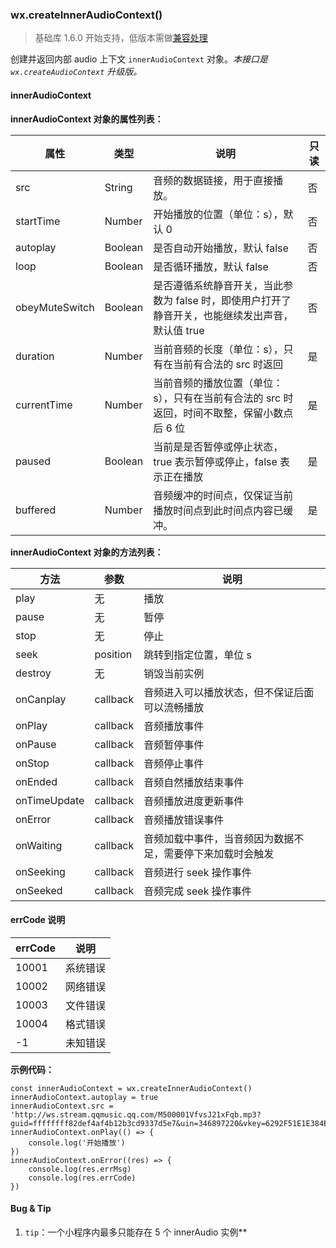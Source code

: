 <!-- https://mp.weixin.qq.com/debug/wxadoc/dev/api/createInnerAudioContext.html -->

### wx.createInnerAudioContext()

> 基础库 1.6.0 开始支持，低版本需做[兼容处理](https://mp.weixin.qq.com/debug/wxadoc/dev/framework/compatibility.html)

创建并返回内部 audio 上下文 `innerAudioContext` 对象。_本接口是 `wx.createAudioContext` 升级版。_

#### innerAudioContext

**innerAudioContext 对象的属性列表：**

  属性             |  类型      |  说明                                                     |  只读 
-------------------|------------|-----------------------------------------------------------|-------
  src              |  String    |  音频的数据链接，用于直接播放。                           |  否   
  startTime        |  Number    |  开始播放的位置（单位：s），默认 0                        |  否   
  autoplay         |  Boolean   |  是否自动开始播放，默认 false                             |  否   
  loop             |  Boolean   |  是否循环播放，默认 false                                 |  否   
  obeyMuteSwitch   |  Boolean   |是否遵循系统静音开关，当此参数为 false 时，即使用户打开了静音开关，也能继续发出声音，默认值 true|  否   
  duration         |  Number    |  当前音频的长度（单位：s），只有在当前有合法的 src 时返回 |  是   
  currentTime      |  Number    |当前音频的播放位置（单位：s），只有在当前有合法的 src 时返回，时间不取整，保留小数点后 6 位|  是   
  paused           |  Boolean   |当前是是否暂停或停止状态，true 表示暂停或停止，false 表示正在播放|  是   
  buffered         |  Number    |音频缓冲的时间点，仅保证当前播放时间点到此时间点内容已缓冲。|  是   

**innerAudioContext 对象的方法列表：**

  方法           |  参数       |  说明                            
-----------------|-------------|----------------------------------
  play           |  无         |  播放                            
  pause          |  无         |  暂停                            
  stop           |  无         |  停止                            
  seek           |  position   |  跳转到指定位置，单位 s          
  destroy        |  无         |  销毁当前实例                    
  onCanplay      |  callback   |音频进入可以播放状态，但不保证后面可以流畅播放
  onPlay         |  callback   |  音频播放事件                    
  onPause        |  callback   |  音频暂停事件                    
  onStop         |  callback   |  音频停止事件                    
  onEnded        |  callback   |  音频自然播放结束事件            
  onTimeUpdate   |  callback   |  音频播放进度更新事件            
  onError        |  callback   |  音频播放错误事件                
  onWaiting      |  callback   |音频加载中事件，当音频因为数据不足，需要停下来加载时会触发
  onSeeking      |  callback   |  音频进行 seek 操作事件          
  onSeeked       |  callback   |  音频完成 seek 操作事件          

#### errCode 说明

  errCode   |  说明   
------------|---------
  10001     | 系统错误
  10002     | 网络错误
  10003     | 文件错误
  10004     | 格式错误
  -1        | 未知错误

**示例代码：**

    const innerAudioContext = wx.createInnerAudioContext()
    innerAudioContext.autoplay = true
    innerAudioContext.src = 'http://ws.stream.qqmusic.qq.com/M500001VfvsJ21xFqb.mp3?guid=ffffffff82def4af4b12b3cd9337d5e7&uin=346897220&vkey=6292F51E1E384E061FF02C31F716658E5C81F5594D561F2E88B854E81CAAB7806D5E4F103E55D33C16F3FAC506D1AB172DE8600B37E43FAD&fromtag=46'
    innerAudioContext.onPlay(() => {
        console.log('开始播放')
    })
    innerAudioContext.onError((res) => {
        console.log(res.errMsg)
        console.log(res.errCode)
    })
    

#### Bug & Tip

1.  `tip`：一个小程序内最多只能存在 5 个 innerAudio 实例**
